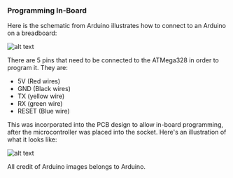 ### Programming In-Board



Here is the schematic from Arduino illustrates how to connect to an Arduino on a breadboard:

![alt text][arduinobreadboard]


There are 5 pins that need to be connected to the ATMega328 in order to program it. They are:

 * 5V (Red wires)
 * GND (Black wires)
 * TX (yellow wire)
 * RX (green wire)
 * RESET (Blue wire)

This was incorporated into the PCB design to allow in-board programming, after the microcontroller was placed into the socket. Here's an illustration of what it looks like:

![alt text][pcbprogramming]







All credit of Arduino images belongs to Arduino.

[arduinobreadboard]: https://github.com/kebroad/TigerVent/blob/master/Tutorials/Programming%20In-Board/images/arduinobreadboard.JPG


[pcbprogramming]: https://github.com/kebroad/TigerVent/blob/master/Tutorials/Programming%20In-Board/images/arduinobreadboard.JPG